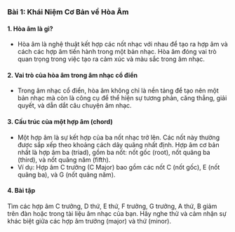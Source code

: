 ### Bài 1: Khái Niệm Cơ Bản về Hòa Âm 

#### 1. Hòa âm là gì? 
- Hòa âm là nghệ thuật kết hợp các nốt nhạc với nhau để tạo ra hợp âm và cách các hợp âm tiến hành trong một bản nhạc. Hòa âm đóng vai trò quan trọng trong việc tạo ra cảm xúc và màu sắc trong âm nhạc.

#### 2. Vai trò của hòa âm trong âm nhạc cổ điển
- Trong âm nhạc cổ điển, hòa âm không chỉ là nền tảng để tạo nên một bản nhạc mà còn là công cụ để thể hiện sự tương phản, căng thẳng, giải quyết, và dẫn dắt câu chuyện âm nhạc.

#### 3. Cấu trúc của một hợp âm (chord)
- Một hợp âm là sự kết hợp của ba nốt nhạc trở lên. Các nốt này thường được sắp xếp theo khoảng cách dây quãng nhất định. Hợp âm cơ bản nhất là hợp âm ba (triad), gồm ba nốt: nốt gốc (root), nốt quãng ba (third), và nốt quãng năm (fifth).
- Ví dụ: Hợp âm C trưởng (C Major) bao gồm các nốt C (nốt gốc), E (nốt quãng ba), và G (nốt quãng năm).

#### 4. Bài tập
Tìm các hợp âm C trưởng, D thứ, E thứ, F trưởng, G trưởng, A thứ, B giảm trên đàn hoặc trong tài liệu âm nhạc của bạn.
Hãy nghe thử và cảm nhận sự khác biệt giữa các hợp âm trưởng (major) và thứ (minor).
